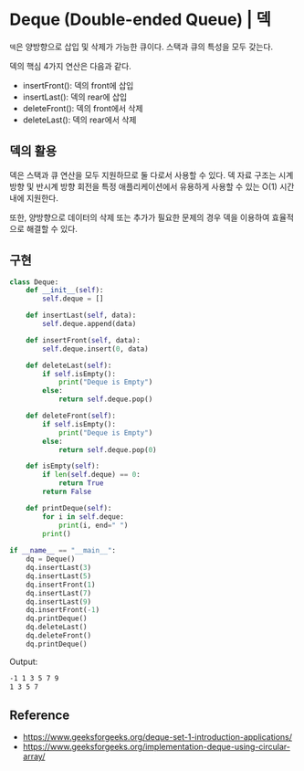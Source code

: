 # Deque (Double-ended Queue) | 덱
```덱```은 양방향으로 삽입 및 삭제가 가능한 큐이다. 스택과 큐의 특성을 모두 갖는다. 

덱의 핵심 4가지 연산은 다음과 같다.
- insertFront(): 덱의 front에 삽입
- insertLast(): 덱의 rear에 삽입
- deleteFront(): 덱의 front에서 삭제
- deleteLast(): 덱의 rear에서 삭제

## 덱의 활용
덱은 스택과 큐 연산을 모두 지원하므로 둘 다로서 사용할 수 있다. 덱 자료 구조는 시계 방향 및 반시계 방향 회전을 특정 애플리케이션에서 유용하게 사용할 수 있는 O(1) 시간 내에 지원한다.

또한, 양방향으로 데이터의 삭제 또는 추가가 필요한 문제의 경우 덱을 이용하여 효율적으로 해결할 수 있다.

## 구현
```python
class Deque:
    def __init__(self):
        self.deque = []

    def insertLast(self, data):
        self.deque.append(data)

    def insertFront(self, data):
        self.deque.insert(0, data)

    def deleteLast(self):
        if self.isEmpty():
            print("Deque is Empty")
        else:
            return self.deque.pop()

    def deleteFront(self):
        if self.isEmpty():
            print("Deque is Empty")
        else:
            return self.deque.pop(0)

    def isEmpty(self):
        if len(self.deque) == 0:
            return True
        return False

    def printDeque(self):
        for i in self.deque:
            print(i, end=" ")
        print()
        
if __name__ == "__main__":
    dq = Deque()
    dq.insertLast(3)
    dq.insertLast(5)
    dq.insertFront(1)
    dq.insertLast(7)
    dq.insertLast(9)
    dq.insertFront(-1)
    dq.printDeque()
    dq.deleteLast()
    dq.deleteFront()
    dq.printDeque()
```
Output:
```bash
-1 1 3 5 7 9
1 3 5 7
```

## Reference
- https://www.geeksforgeeks.org/deque-set-1-introduction-applications/
- https://www.geeksforgeeks.org/implementation-deque-using-circular-array/